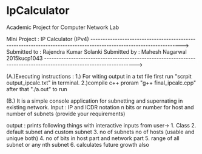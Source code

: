 # IpCalculator
Academic Project for Computer Network Lab


MIni Project  : IP Calculator (IPv4)
------------------------------------------------------------------------------------------------------------------->
Submitted to : Rajendra Kumar Solanki
Submitted by : Mahesh Nagarwal 2015kucp1043
------------------------------------------------------------------------------------------------------------------->

(A.)Executing instructions :
   1.) For witing output in a txt file first run "scrpit output_ipcalc.txt" in terminal.
   2.)compile c++ proram "g++ final_ipcalc.cpp" after that "./a.out" to run 

(B.)
It is a simple console application for subnetting and supernating in existing network.
Input : IP and ICDR notation n bits or number for host and number of subnets (provide your requirements)

output : prints following things with interactive inputs from user->
          1. Class
	        2. default subnet and custom subnet
	        3. no of subnets no of hosts (usable and unique both)
	        4. no of bits in host part and network part
	        5. range of all subnet or any nth subnet
	        6. calculates future growth also
